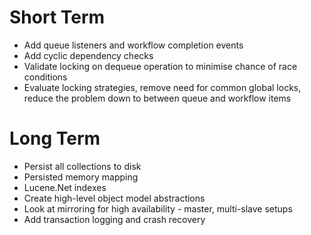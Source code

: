 # Short Term
- Add queue listeners and workflow completion events
- Add cyclic dependency checks
- Validate locking on dequeue operation to minimise chance of race conditions
- Evaluate locking strategies, remove need for common global locks, reduce the problem down to between queue and workflow items

# Long Term
- Persist all collections to disk
 - Persisted memory mapping
 - Lucene.Net indexes
 - Create high-level object model abstractions
- Look at mirroring for high availability - master, multi-slave setups
- Add transaction logging and crash recovery
